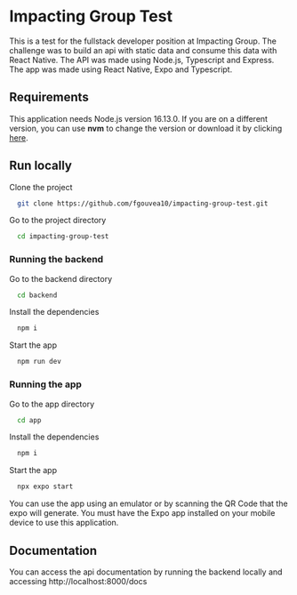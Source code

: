 # Impacting Group Test


This is a test for the fullstack developer position at Impacting Group. The challenge was to build an api with static data and consume this data with React Native.
The API was made using Node.js, Typescript and Express.
The app was made using React Native, Expo and Typescript.

## Requirements
This application needs Node.js version 16.13.0.
If you are on a different version, you can use **nvm** to change the version or download it by clicking [here](https://nodejs.org/ru/blog/release/v16.13.0/).

## Run locally

Clone the project

```bash
  git clone https://github.com/fgouvea10/impacting-group-test.git
```

Go to the project directory

```bash
  cd impacting-group-test
```

### Running the backend

Go to the backend directory
```bash
  cd backend
```

Install the dependencies

```bash
  npm i 
```

Start the app
```bash
  npm run dev
```

### Running the app

Go to the app directory
```bash
  cd app
```

Install the dependencies

```bash
  npm i 
```

Start the app
```bash
  npx expo start
```

You can use the app using an emulator or by scanning the QR Code that the expo will generate. You must have the Expo app installed on your mobile device to use this application.

## Documentation
You can access the api documentation by running the backend locally and accessing http://localhost:8000/docs
